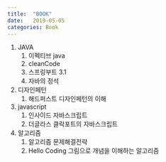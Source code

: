 ```yaml
---
title:  "BOOK"
date:   2019-05-05
categories: Book
---
```


1. JAVA
	1. 이펙티브 java
	1. cleanCode
	1. 스프링부트 3.1
	1. 자바의 정석
1. 디자인페턴
	1. 해드퍼스트 디자인페턴의 이해
1. javascript
	1. 인사이드 자바스크립트
	1. 더글라스 클락포트의 자바스크립트
1. 알고리즘
	1. 알고리즘 문제해결전략
	1. Hello Coding 그림으로 개념을 이해하는 알고리즘

